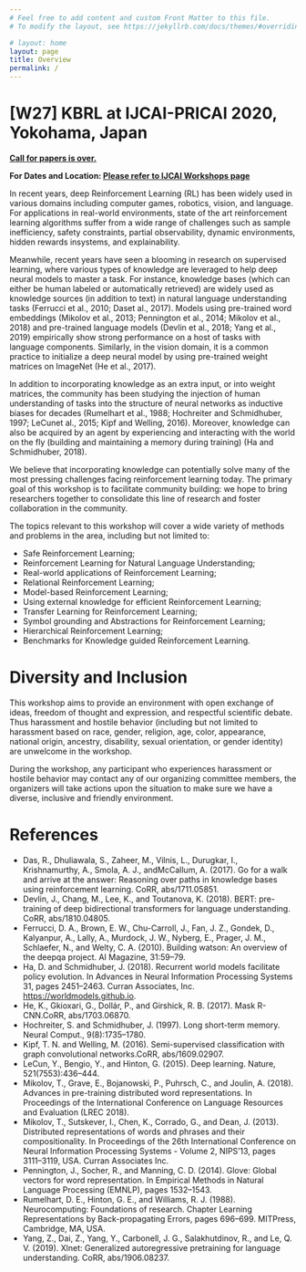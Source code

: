 ```yaml
---
# Feel free to add content and custom Front Matter to this file.
# To modify the layout, see https://jekyllrb.com/docs/themes/#overriding-theme-defaults

# layout: home
layout: page
title: Overview
permalink: /
---
```

# [W27] KBRL at IJCAI-PRICAI 2020, Yokohama, Japan

**[Call for papers is over.](https://kbrl.github.io/cfp/)**

**For Dates and Location: [Please refer to IJCAI Workshops page](https://ijcai20.org/workshops/)**

In recent years, deep Reinforcement Learning (RL) has been widely used in various domains including computer games, robotics, vision, and language. For applications in real-world environments, state of the art reinforcement learning algorithms suffer from a wide range of challenges such as sample inefficiency, safety constraints, partial observability, dynamic environments, hidden rewards insystems, and explainability.

Meanwhile, recent years have seen a blooming in research on supervised learning, where various types of knowledge are leveraged to help deep neural models to master a task. For instance, knowledge bases (which can either be human labeled or automatically retrieved) are widely used as knowledge sources (in addition to text) in natural language understanding tasks (Ferrucci et al., 2010; Daset al., 2017). Models using pre-trained word embeddings (Mikolov et al., 2013; Pennington et al., 2014; Mikolov et al., 2018) and pre-trained language models (Devlin et al., 2018; Yang et al., 2019) empirically show strong performance on a host of tasks with language components. Similarly, in the vision domain, it is a common practice to initialize a deep neural model by using pre-trained weight matrices on ImageNet (He et al., 2017).

In addition to incorporating knowledge as an extra input, or into weight matrices, the community has been studying the injection of human understanding of tasks into the structure of neural networks as inductive biases for decades (Rumelhart et al., 1988; Hochreiter and Schmidhuber, 1997; LeCunet al., 2015; Kipf and Welling, 2016). Moreover, knowledge can also be acquired by an agent by experiencing and interacting with the world on the fly (building and maintaining a memory during training) (Ha and Schmidhuber, 2018).

We believe that incorporating knowledge can potentially solve many of the most pressing challenges facing reinforcement learning today. The primary goal of this workshop is to facilitate community building: we hope to bring researchers together to consolidate this line of research and foster collaboration in the community.

The topics relevant to this workshop will cover a wide variety of methods and problems in the area, including but not limited to:
- Safe Reinforcement Learning;
- Reinforcement Learning for Natural Language Understanding;
- Real-world applications of Reinforcement Learning;
- Relational Reinforcement Learning;
- Model-based Reinforcement Learning;
- Using external knowledge for efficient Reinforcement Learning;
- Transfer Learning for Reinforcement Learning;
- Symbol grounding and Abstractions for Reinforcement Learning;
- Hierarchical Reinforcement Learning;
- Benchmarks for Knowledge guided Reinforcement Learning.

# Diversity and Inclusion

This workshop aims to provide an environment with open exchange of ideas, freedom of thought and expression, and respectful scientific debate.
Thus harassment and hostile behavior (including but not limited to harassment based on race, gender, religion, age, color, appearance, national origin, ancestry, disability, sexual orientation, or gender identity) are unwelcome in the workshop.

During the workshop, any participant who experiences harassment or hostile behavior may contact any of our organizing committee members, the organizers will take actions upon the situation to make sure we have a diverse, inclusive and friendly environment.

# References

- Das, R., Dhuliawala, S., Zaheer, M., Vilnis, L., Durugkar, I., Krishnamurthy, A., Smola, A. J., andMcCallum, A. (2017). Go for a walk and arrive at the answer: Reasoning over paths in knowledge bases using reinforcement learning. CoRR, abs/1711.05851.
- Devlin, J., Chang, M., Lee, K., and Toutanova, K. (2018). BERT: pre-training of deep bidirectional transformers for language understanding. CoRR, abs/1810.04805.
- Ferrucci, D. A., Brown, E. W., Chu-Carroll, J., Fan, J. Z., Gondek, D., Kalyanpur, A., Lally, A., Murdock, J. W., Nyberg, E., Prager, J. M., Schlaefer, N., and Welty, C. A. (2010). Building watson: An overview of the deepqa project. AI Magazine, 31:59–79.
- Ha, D. and Schmidhuber, J. (2018). Recurrent world models facilitate policy evolution. In Advances in Neural Information Processing Systems 31, pages 2451–2463. Curran Associates, Inc. https://worldmodels.github.io.
- He, K., Gkioxari, G., Dollár, P., and Girshick, R. B. (2017). Mask R-CNN.CoRR, abs/1703.06870.
- Hochreiter, S. and Schmidhuber, J. (1997). Long short-term memory. Neural Comput., 9(8):1735–1780.
- Kipf, T. N. and Welling, M. (2016). Semi-supervised classification with graph convolutional networks.CoRR, abs/1609.02907.
- LeCun, Y., Bengio, Y., and Hinton, G. (2015). Deep learning. Nature, 521(7553):436–444.
- Mikolov, T., Grave, E., Bojanowski, P., Puhrsch, C., and Joulin, A. (2018). Advances in pre-training distributed word representations. In Proceedings of the International Conference on Language Resources and Evaluation (LREC 2018).
- Mikolov, T., Sutskever, I., Chen, K., Corrado, G., and Dean, J. (2013). Distributed representations of words and phrases and their compositionality. In Proceedings of the 26th International Conference on Neural Information Processing Systems - Volume 2, NIPS’13, pages 3111–3119, USA. Curran Associates Inc.
- Pennington, J., Socher, R., and Manning, C. D. (2014). Glove: Global vectors for word representation. In Empirical Methods in Natural Language Processing (EMNLP), pages 1532–1543.
- Rumelhart, D. E., Hinton, G. E., and Williams, R. J. (1988). Neurocomputing: Foundations of research. Chapter Learning Representations by Back-propagating Errors, pages 696–699. MITPress, Cambridge, MA, USA.
- Yang, Z., Dai, Z., Yang, Y., Carbonell, J. G., Salakhutdinov, R., and Le, Q. V. (2019). Xlnet: Generalized autoregressive pretraining for language understanding. CoRR, abs/1906.08237.
